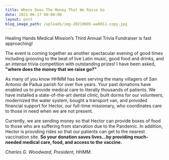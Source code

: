 ```yaml
---
title: Where Does The Money That We Raise Go
date: 2021-06-17 00:00:00
layout: post
blog_image_path: /uploads/img-20210605-wa0011-copy.jpg
---
```

Healing Hands Medical Mission’s Third Annual Trivia Fundraiser is fast approaching\!

The event is coming together as another spectacular evening of good times including grooving to the beat of live Latin music, good food and drinks, and an intense trivia competition with outstanding prizes\! I have been asked, **"where does the money that we raise go?"**

As many of you know HHMM has been serving the many villagers of San Antonio de Padua parish for over five years. Your past donations have enabled us to provide medical care to literally thousands of patients. We have installed a state-of-the-art dental clinic, built dorms for our volunteers, modernized the water system, bought a transport van, and provided financial support for Hector, our full-time missionary, who coordinates care to those in need when we are not present.

Currently, we are sending money so that Hector can provide boxes of food to those who are suffering from starvation due to the Pandemic. In addition, Hector is providing rides so that our patients can get to the nearest vaccination site. **So your donation saves lives…by providing much-needed medical care, food, and access to the vaccine.**

*Charles G. Woodward, President, HHMM.*
